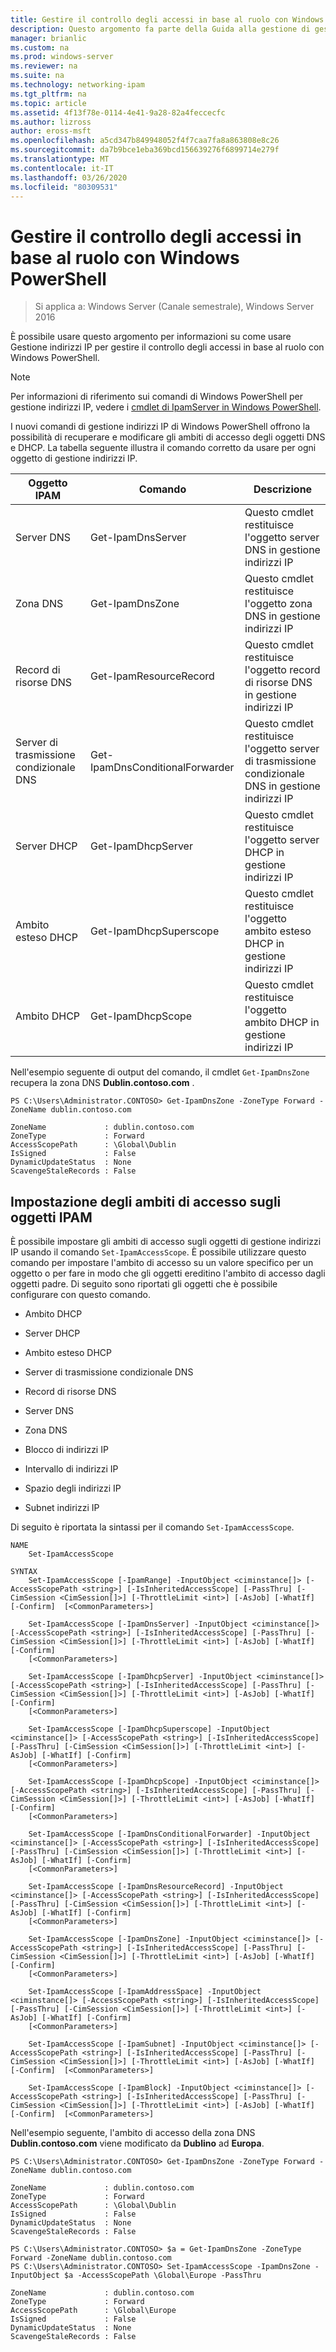 ```yaml
---
title: Gestire il controllo degli accessi in base al ruolo con Windows PowerShell
description: Questo argomento fa parte della Guida alla gestione di gestione indirizzi IP in Windows Server 2016.
manager: brianlic
ms.custom: na
ms.prod: windows-server
ms.reviewer: na
ms.suite: na
ms.technology: networking-ipam
ms.tgt_pltfrm: na
ms.topic: article
ms.assetid: 4f13f78e-0114-4e41-9a28-82a4feccecfc
ms.author: lizross
author: eross-msft
ms.openlocfilehash: a5cd347b849948052f4f7caa7fa8a863808e8c26
ms.sourcegitcommit: da7b9bce1eba369bcd156639276f6899714e279f
ms.translationtype: MT
ms.contentlocale: it-IT
ms.lasthandoff: 03/26/2020
ms.locfileid: "80309531"
---
```

# <a name="manage-role-based-access-control-with-windows-powershell"></a>Gestire il controllo degli accessi in base al ruolo con Windows PowerShell

>Si applica a: Windows Server (Canale semestrale), Windows Server 2016

È possibile usare questo argomento per informazioni su come usare Gestione indirizzi IP per gestire il controllo degli accessi in base al ruolo con Windows PowerShell.  
  
>[!NOTE]
>Per informazioni di riferimento sui comandi di Windows PowerShell per gestione indirizzi IP, vedere i [cmdlet di IpamServer in Windows PowerShell](https://docs.microsoft.com/powershell/module/ipamserver/?view=win10-ps).  
  
I nuovi comandi di gestione indirizzi IP di Windows PowerShell offrono la possibilità di recuperare e modificare gli ambiti di accesso degli oggetti DNS e DHCP. La tabella seguente illustra il comando corretto da usare per ogni oggetto di gestione indirizzi IP.  
  
|Oggetto IPAM|Comando|Descrizione|  
|---------------|-----------|---------------|  
|Server DNS|Get-IpamDnsServer|Questo cmdlet restituisce l'oggetto server DNS in gestione indirizzi IP|  
|Zona DNS|Get-IpamDnsZone|Questo cmdlet restituisce l'oggetto zona DNS in gestione indirizzi IP|  
|Record di risorse DNS|Get-IpamResourceRecord|Questo cmdlet restituisce l'oggetto record di risorse DNS in gestione indirizzi IP|  
|Server di trasmissione condizionale DNS|Get-IpamDnsConditionalForwarder|Questo cmdlet restituisce l'oggetto server di trasmissione condizionale DNS in gestione indirizzi IP|  
|Server DHCP|Get-IpamDhcpServer|Questo cmdlet restituisce l'oggetto server DHCP in gestione indirizzi IP|  
|Ambito esteso DHCP|Get-IpamDhcpSuperscope|Questo cmdlet restituisce l'oggetto ambito esteso DHCP in gestione indirizzi IP|  
|Ambito DHCP|Get-IpamDhcpScope|Questo cmdlet restituisce l'oggetto ambito DHCP in gestione indirizzi IP|  
  
Nell'esempio seguente di output del comando, il cmdlet `Get-IpamDnsZone` recupera la zona DNS **Dublin.contoso.com** .  
  
```  
PS C:\Users\Administrator.CONTOSO> Get-IpamDnsZone -ZoneType Forward -ZoneName dublin.contoso.com  
  
ZoneName             : dublin.contoso.com  
ZoneType             : Forward  
AccessScopePath      : \Global\Dublin  
IsSigned             : False  
DynamicUpdateStatus  : None  
ScavengeStaleRecords : False  
```  
  
## <a name="setting-access-scopes-on-ipam-objects"></a>Impostazione degli ambiti di accesso sugli oggetti IPAM  
È possibile impostare gli ambiti di accesso sugli oggetti di gestione indirizzi IP usando il comando `Set-IpamAccessScope`. È possibile utilizzare questo comando per impostare l'ambito di accesso su un valore specifico per un oggetto o per fare in modo che gli oggetti ereditino l'ambito di accesso dagli oggetti padre. Di seguito sono riportati gli oggetti che è possibile configurare con questo comando.  
  
-   Ambito DHCP  
  
-   Server DHCP  
  
-   Ambito esteso DHCP  
  
-   Server di trasmissione condizionale DNS  
  
-   Record di risorse DNS  
  
-   Server DNS  
  
-   Zona DNS  
  
-   Blocco di indirizzi IP  
  
-   Intervallo di indirizzi IP  
  
-   Spazio degli indirizzi IP  
  
-   Subnet indirizzi IP  
  
Di seguito è riportata la sintassi per il comando `Set-IpamAccessScope`.  
  
```  
NAME  
    Set-IpamAccessScope  
  
SYNTAX  
    Set-IpamAccessScope [-IpamRange] -InputObject <ciminstance[]> [-AccessScopePath <string>] [-IsInheritedAccessScope] [-PassThru] [-CimSession <CimSession[]>] [-ThrottleLimit <int>] [-AsJob] [-WhatIf] [-Confirm]  [<CommonParameters>]  
  
    Set-IpamAccessScope [-IpamDnsServer] -InputObject <ciminstance[]> [-AccessScopePath <string>] [-IsInheritedAccessScope] [-PassThru] [-CimSession <CimSession[]>] [-ThrottleLimit <int>] [-AsJob] [-WhatIf] [-Confirm]  
    [<CommonParameters>]  
  
    Set-IpamAccessScope [-IpamDhcpServer] -InputObject <ciminstance[]> [-AccessScopePath <string>] [-IsInheritedAccessScope] [-PassThru] [-CimSession <CimSession[]>] [-ThrottleLimit <int>] [-AsJob] [-WhatIf] [-Confirm]  
    [<CommonParameters>]  
  
    Set-IpamAccessScope [-IpamDhcpSuperscope] -InputObject <ciminstance[]> [-AccessScopePath <string>] [-IsInheritedAccessScope] [-PassThru] [-CimSession <CimSession[]>] [-ThrottleLimit <int>] [-AsJob] [-WhatIf] [-Confirm]  
    [<CommonParameters>]  
  
    Set-IpamAccessScope [-IpamDhcpScope] -InputObject <ciminstance[]> [-AccessScopePath <string>] [-IsInheritedAccessScope] [-PassThru] [-CimSession <CimSession[]>] [-ThrottleLimit <int>] [-AsJob] [-WhatIf] [-Confirm]  
    [<CommonParameters>]  
  
    Set-IpamAccessScope [-IpamDnsConditionalForwarder] -InputObject <ciminstance[]> [-AccessScopePath <string>] [-IsInheritedAccessScope] [-PassThru] [-CimSession <CimSession[]>] [-ThrottleLimit <int>] [-AsJob] [-WhatIf] [-Confirm]  
    [<CommonParameters>]  
  
    Set-IpamAccessScope [-IpamDnsResourceRecord] -InputObject <ciminstance[]> [-AccessScopePath <string>] [-IsInheritedAccessScope] [-PassThru] [-CimSession <CimSession[]>] [-ThrottleLimit <int>] [-AsJob] [-WhatIf] [-Confirm]  
    [<CommonParameters>]  
  
    Set-IpamAccessScope [-IpamDnsZone] -InputObject <ciminstance[]> [-AccessScopePath <string>] [-IsInheritedAccessScope] [-PassThru] [-CimSession <CimSession[]>] [-ThrottleLimit <int>] [-AsJob] [-WhatIf] [-Confirm]  
    [<CommonParameters>]  
  
    Set-IpamAccessScope [-IpamAddressSpace] -InputObject <ciminstance[]> [-AccessScopePath <string>] [-IsInheritedAccessScope] [-PassThru] [-CimSession <CimSession[]>] [-ThrottleLimit <int>] [-AsJob] [-WhatIf] [-Confirm]  
    [<CommonParameters>]  
  
    Set-IpamAccessScope [-IpamSubnet] -InputObject <ciminstance[]> [-AccessScopePath <string>] [-IsInheritedAccessScope] [-PassThru] [-CimSession <CimSession[]>] [-ThrottleLimit <int>] [-AsJob] [-WhatIf] [-Confirm]  [<CommonParameters>]  
  
    Set-IpamAccessScope [-IpamBlock] -InputObject <ciminstance[]> [-AccessScopePath <string>] [-IsInheritedAccessScope] [-PassThru] [-CimSession <CimSession[]>] [-ThrottleLimit <int>] [-AsJob] [-WhatIf] [-Confirm]  [<CommonParameters>]  
```  
  
Nell'esempio seguente, l'ambito di accesso della zona DNS **Dublin.contoso.com** viene modificato da **Dublino** ad **Europa**.  
  
```  
PS C:\Users\Administrator.CONTOSO> Get-IpamDnsZone -ZoneType Forward -ZoneName dublin.contoso.com  
  
ZoneName             : dublin.contoso.com  
ZoneType             : Forward  
AccessScopePath      : \Global\Dublin  
IsSigned             : False  
DynamicUpdateStatus  : None  
ScavengeStaleRecords : False  
  
PS C:\Users\Administrator.CONTOSO> $a = Get-IpamDnsZone -ZoneType Forward -ZoneName dublin.contoso.com  
PS C:\Users\Administrator.CONTOSO> Set-IpamAccessScope -IpamDnsZone -InputObject $a -AccessScopePath \Global\Europe -PassThru  
  
ZoneName             : dublin.contoso.com  
ZoneType             : Forward  
AccessScopePath      : \Global\Europe  
IsSigned             : False  
DynamicUpdateStatus  : None  
ScavengeStaleRecords : False  
```  
  


